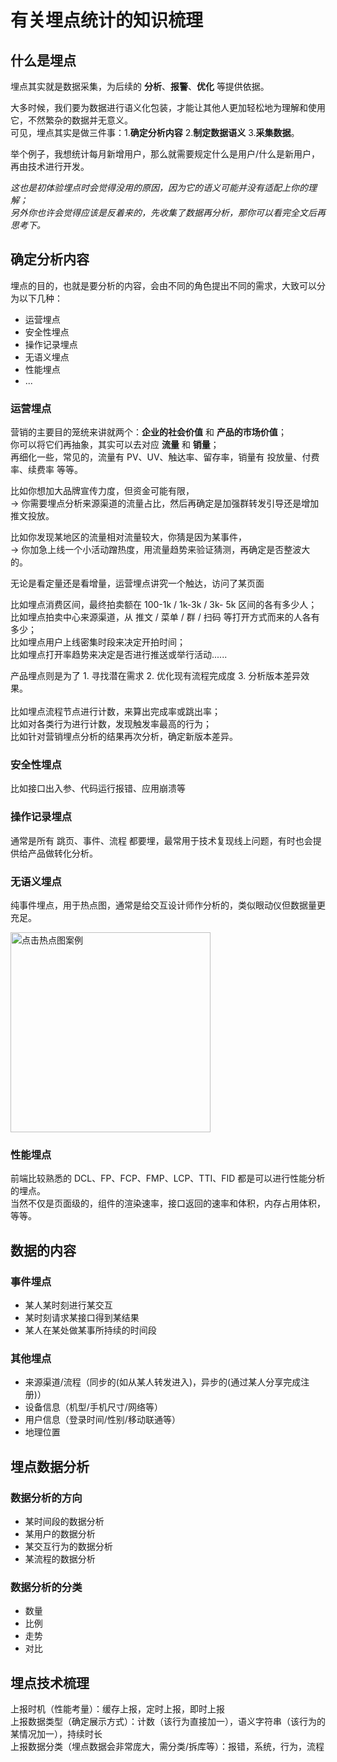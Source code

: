 # 有关埋点统计的知识梳理

## 什么是埋点

埋点其实就是数据采集，为后续的 **分析**、**报警**、**优化** 等提供依据。

大多时候，我们要为数据进行语义化包装，才能让其他人更加轻松地为理解和使用它，不然繁杂的数据并无意义。<br />
可见，埋点其实是做三件事：1.**确定分析内容** 2.**制定数据语义** 3.**采集数据**。<br />

举个例子，我想统计每月新增用户，那么就需要规定什么是用户/什么是新用户，再由技术进行开发。

_这也是初体验埋点时会觉得没用的原因，因为它的语义可能并没有适配上你的理解；_<br />
_另外你也许会觉得应该是反着来的，先收集了数据再分析，那你可以看完全文后再思考下。_

## 确定分析内容

埋点的目的，也就是要分析的内容，会由不同的角色提出不同的需求，大致可以分为以下几种：<br />

- 运营埋点
- 安全性埋点
- 操作记录埋点
- 无语义埋点
- 性能埋点
- ...

### 运营埋点

营销的主要目的笼统来讲就两个：**企业的社会价值** 和 **产品的市场价值**；<br />
你可以将它们再抽象，其实可以去对应 **流量** 和 **销量**；<br />
再细化一些，常见的，流量有 PV、UV、触达率、留存率，销量有 投放量、付费率、续费率 等等。

比如你想加大品牌宣传力度，但资金可能有限，<br />
-> 你需要埋点分析来源渠道的流量占比，然后再确定是加强群转发引导还是增加推文投放。

比如你发现某地区的流量相对流量较大，你猜是因为某事件，<br />
-> 你加急上线一个小活动蹭热度，用流量趋势来验证猜测，再确定是否整波大的。

无论是看定量还是看增量，运营埋点讲究一个触达，访问了某页面

比如埋点消费区间，最终拍卖额在 100-1k / 1k-3k / 3k- 5k 区间的各有多少人；<br />
比如埋点拍卖中心来源渠道，从 推文 / 菜单 / 群 / 扫码 等打开方式而来的人各有多少；<br />
比如埋点用户上线密集时段来决定开拍时间；<br />
比如埋点打开率趋势来决定是否进行推送或举行活动......

产品埋点则是为了 1. 寻找潜在需求 2. 优化现有流程完成度 3. 分析版本差异效果。<br />
<br />比如埋点流程节点进行计数，来算出完成率或跳出率；<br />比如对各类行为进行计数，发现触发率最高的行为；<br />比如针对营销埋点分析的结果再次分析，确定新版本差异。

### 安全性埋点

比如接口出入参、代码运行报错、应用崩溃等

### 操作记录埋点

通常是所有 跳页、事件、流程 都要埋，最常用于技术复现线上问题，有时也会提供给产品做转化分析。

### 无语义埋点

纯事件埋点，用于热点图，通常是给交互设计师作分析的，类似眼动仪但数据量更充足。

<img src="https://s1.ax1x.com/2020/10/23/BA59UK.png" alt="点击热点图案例" width="320">

### 性能埋点

前端比较熟悉的 DCL、FP、FCP、FMP、LCP、TTI、FID 都是可以进行性能分析的埋点。<br />
当然不仅是页面级的，组件的渲染速率，接口返回的速率和体积，内存占用体积，等等。

## 数据的内容

### 事件埋点

- 某人某时刻进行某交互
- 某时刻请求某接口得到某结果
- 某人在某处做某事所持续的时间段

### 其他埋点

- 来源渠道/流程（同步的(如从某人转发进入)，异步的(通过某人分享完成注册)）
- 设备信息（机型/手机尺寸/网络等）
- 用户信息（登录时间/性别/移动联通等）
- 地理位置

## 埋点数据分析

### 数据分析的方向

- 某时间段的数据分析
- 某用户的数据分析
- 某交互行为的数据分析
- 某流程的数据分析

### 数据分析的分类

- 数量
- 比例
- 走势
- 对比

## 埋点技术梳理

上报时机（性能考量）：缓存上报，定时上报，即时上报<br />
上报数据类型（确定展示方式）：计数（该行为直接加一），语义字符串（该行为的某情况加一），持续时长<br />
上报数据分类（埋点数据会非常庞大，需分类/拆库等）：报错，系统，行为，流程<br />
